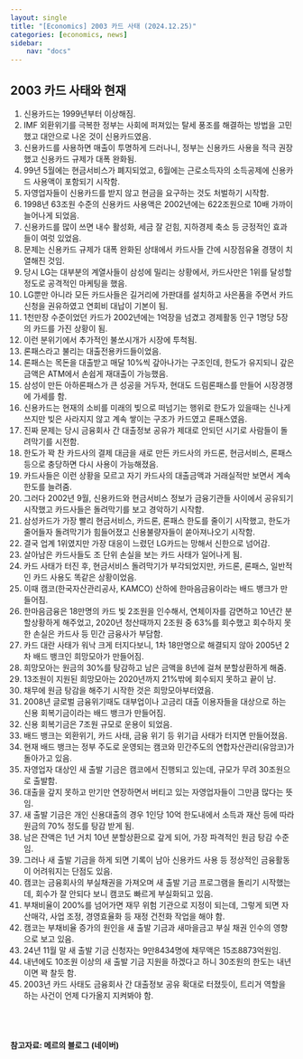 ```yaml
---
layout: single
title: "[Economics] 2003 카드 사태 (2024.12.25)"
categories: [economics, news]
sidebar:
    nav: "docs"
---
```


## 2003 카드 사태와 현재
1. 신용카드는 1999년부터 이상해짐.
1. IMF 외환위기를 극복한 정부는 사회에 퍼져있는 탈세 풍조를 해결하는 방법을 고민했고 대안으로 나온 것이 신용카드였음.
1. 신용카드를 사용하면 매출이 투명하게 드러나니, 정부는 신용카드 사용을 적극 권장했고 신용카드 규제가 대폭 완화됨.
1. 99년 5월에는 현금서비스가 폐지되었고, 6월에는 근로소득자의 소득공제에 신용카드 사용액이 포함되기 시작함.
1. 자영업자들이 신용카드를 받지 않고 현금을 요구하는 것도 처벌하기 시작함.
1. 1998년 63조원 수준의 신용카드 사용액은 2002년에는 622조원으로 10배 가까이 늘어나게 되었음.
1. 신용카드를 많이 쓰면 내수 활성화, 세금 잘 걷힘, 지하경제 축소 등 긍정적인 효과들이 여럿 있었음.
1. 문제는 신용카드 규제가 대폭 완화된 상태에서 카드사들 간에 시장점유율 경쟁이 치열해진 것임.
1. 당시 LG는 대부분의 계열사들이 삼성에 밀리는 상황에서, 카드사만은 1위를 달성할 정도로 공격적인 마케팅을 했음.
1. LG뿐만 아니라 모든 카드사들은 길거리에 가판대를 설치하고 사은품을 주면서 카드 신청을 권유하였고 연회비 대납이 기본이 됨.
1. 1천만장 수준이었던 카드가 2002년에는 1억장을 넘겼고 경제활동 인구 1명당 5장의 카드를 가진 상황이 됨.
1. 이런 분위기에서 추가적인 불쏘시개가 시장에 투척됨.
1. 론패스라고 불리는 대출전용카드들이었음.
1. 론패스는 목돈을 대출받고 매달 10%씩 갚아나가는 구조인데, 한도가 유지되니 갚은 금액은 ATM에서 손쉽게 재대출이 가능했음.
1. 삼성이 만든 아하론패스가 큰 성공을 거두자, 현대도 드림론패스를 만들어 시장경쟁에 가세를 함.
1. 신용카드는 현재의 소비를 미래의 빚으로 떠넘기는 행위로 한도가 있을때는 신나게 쓰지만 빚은 사라지지 않고 계속 쌓이는 구조가 카드였고 론패스였음.
1. 진짜 문제는 당시 금융회사 간 대출정보 공유가 제대로 안되던 시기로 사람들이 돌려막기를 시전함.
1. 한도가 꽉 찬 카드사의 결제 대금을 새로 만든 카드사의 카드론, 현금서비스, 론패스 등으로 충당하면 다시 사용이 가능해졌음.
1. 카드사들은 이런 상황을 모르고 자기 카드사의 대출금액과 거래실적만 보면서 계속 한도를 늘려줌.
1. 그러다 2002년 9월, 신용카드와 현금서비스 정보가 금융기관들 사이에서 공유되기 시작했고 카드사들은 돌려막기를 보고 경악하기 시작함.
1. 삼성카드가 가장 빨리 현금서비스, 카드론, 론패스 한도를 줄이기 시작했고, 한도가 줄어들자 돌려막기가 힘들어졌고 신용불량자들이 쏟아져나오기 시작함.
1. 결국 업계 1위였지만 가장 대응이 느렸던 LG카드는 망해서 신한으로 넘어감.
1. 살아남은 카드사들도 조 단위 손실을 보는 카드 사태가 일어나게 됨.
1. 카드 사태가 터진 후, 현금서비스 돌려막기가 부각되었지만, 카드론, 론패스, 일반적인 카드 사용도 똑같은 상황이었음.
1. 이때 캠코(한국자산관리공사, KAMCO) 산하에 한마음금융이라는 배드 뱅크가 만들어짐.
1. 한마음금융은 18만명의 카드 빛 2조원을 인수해서, 연체이자를 감면하고 10년간 분할상황하게 해주었고, 2020년 청산때까지 2조원 중 63%를 회수했고 회수하지 못한 손실은 카드사 등 민간 금융사가 부담함.
1. 카드 대란 사태가 워낙 크게 터지다보니, 1차 18만명으로 해결되지 않아 2005년 2차 배드 뱅크인 희망모아가 만들어짐.
1. 희망모아는 원금의 30%를 탕감하고 남은 금액을 8년에 걸쳐 분할상환하게 해줌.
1. 13조원이 지원된 희망모아는 2020년까지 21%밖에 회수되지 못하고 끝이 남.
1. 채무에 원금 탕감을 해주기 시작한 것은 희망모아부터였음.
1. 2008년 글로벌 금융위기때도 대부업이나 고금리 대출 이용자들을 대상으로 하는 신용 회복기금이라는 배드 뱅크가 만들어짐.
1. 신용 회복기금은 7조원 규모로 운용이 되었음.
1. 배드 뱅크는 외환위기, 카드 사태, 금융 위기 등 위기급 사태가 터지면 만들어졌음.
1. 현재 배드 뱅크는 정부 주도로 운영되는 캠코와 민간주도의 연합자산관리(유암코)가 돌아가고 있음.
1. 자영업자 대상인 새 출발 기금은 캠코에서 진행되고 있는데, 규모가 무려 30조원으로 출발함.
1. 대출을 갚지 못하고 만기만 연장하면서 버티고 있는 자영업자들이 그만큼 많다는 뜻임.
1. 새 출발 기금은 개인 신용대출의 경우 1인당 10억 한도내에서 소득과 재산 등에 따라 원금의 70% 정도를 탕감 받게 됨.
1. 남은 잔액은 1년 거치 10년 분할상환으로 갚게 되어, 가장 파격적인 원금 탕감 수준임.
1. 그러나 새 출발 기금을 하게 되면 기록이 남아 신용카드 사용 등 정상적인 금융활동이 어려워지는 단점도 있음.
1. 캠코는 금융회사의 부실채권을 가져오며 새 출발 기금 프로그램을 돌리기 시작했는데, 회수가 잘 안되다 보니 캠코도 빠르게 부실화되고 있음.
1. 부채비율이 200%를 넘어가면 재무 위험 기관으로 지정이 되는데, 그렇게 되면 자산매각, 사업 조정, 경영효율화 등 재정 건전화 작업을 해야 함.
1. 캠코는 부채비율 증가의 원인을 새 출발 기금과 새마을금고 부실 채권 인수의 영향으로 보고 있음.
1. 24년 11월 말 새 출발 기금 신청자는 9만8434명에 채무액은 15조8873억원임.
1. 내년에도 10조원 이상의 새 출발 기금 지원을 하겠다고 하니 30조원의 한도는 내년이면 꽉 찰듯 함.
1. 2003년 카드 사태도 금융회사 간 대출정보 공유 확대로 터졌듯이, 트리거 역할을 하는 사건이 언제 다가올지 지켜봐야 함.


<br/>
<br/>

#### 참고자료: 메르의 블로그 (네이버) 